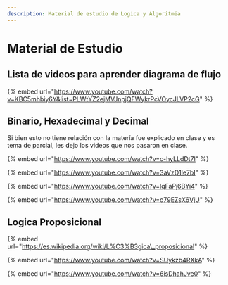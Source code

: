 ```yaml
---
description: Material de estudio de Logica y Algoritmia
---
```


# Material de Estudio

## Lista de videos para aprender diagrama de flujo

{% embed url="https://www.youtube.com/watch?v=KBC5mhbiy6Y&list=PLWtYZ2ejMVJnpjQFWykrPcVOycJLVP2cG" %}

## Binario, Hexadecimal y Decimal

Si bien esto no tiene relación con la matería fue explicado en clase y es tema de parcial, les dejo los videos que nos pasaron en clase.

{% embed url="https://www.youtube.com/watch?v=c-hyLLdDt7I" %}

{% embed url="https://www.youtube.com/watch?v=3aVzD1le7bI" %}

{% embed url="https://www.youtube.com/watch?v=lqFaPj6BYi4" %}

{% embed url="https://www.youtube.com/watch?v=o79EZsX6VjU" %}

## Logica Proposicional

{% embed url="https://es.wikipedia.org/wiki/L%C3%B3gica\_proposicional" %}

{% embed url="https://www.youtube.com/watch?v=SUykzb4RXkA" %}

{% embed url="https://www.youtube.com/watch?v=6isDhahJve0" %}

